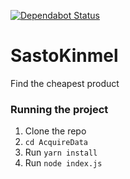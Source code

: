 [![Dependabot Status](https://api.dependabot.com/badges/status?host=github&repo=paurakhsharma/SastoKinmel&identifier=184970210)](https://dependabot.com)

# SastoKinmel
Find the cheapest product

### Running the project

1) Clone the repo
2) `cd AcquireData`
3) Run `yarn install`
4) Run `node index.js`
